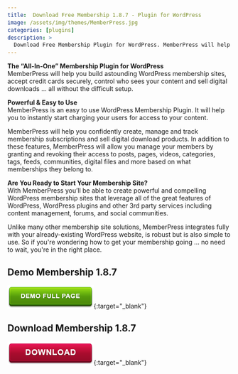 ```yaml
---
title:  Download Free Membership 1.8.7 - Plugin for WordPress
image: /assets/img/themes/MemberPress.jpg
categories: [plugins]
description: >
  Download Free Membership Plugin for WordPress. MemberPress will help you build astounding WordPress membership sites, accept credit cards securely, ...
---
```


**The “All-In-One” Membership Plugin for WordPress**  
MemberPress will help you build astounding WordPress membership sites, accept credit cards securely, control who sees your content and sell digital downloads
... all without the difficult setup.  

**Powerful & Easy to Use**    
MemberPress is an easy to use WordPress Membership Plugin. It will help you to instantly start charging your users for access to your content.  

MemberPress will help you confidently create, manage and track membership subscriptions and sell digital download products. In addition to these features, MemberPress will allow you manage your members by granting and revoking their access to posts, pages, videos, categories, tags, feeds, communities, digital files and more based on what memberships they belong to.  

**Are You Ready to Start Your Membership Site?**  
With MemberPress you’ll be able to create powerful and compelling WordPress membership sites that leverage all of the great features of WordPress, WordPress plugins and other 3rd party services including content management, forums, and social communities.  

Unlike many other membership site solutions, MemberPress integrates fully with your already-existing WordPress website, is robust but is also simple to use. So if you're wondering how to get your membership going … no need to wait, you're in the right place.  



## Demo Membership 1.8.7  
[![button](/assets/img/demo.png)](https://memberpress.com/){:target="_blank"}  

## Download Membership 1.8.7  
[![button](/assets/img/download.png)](http://gestyy.com/e05kjE){:target="_blank"}  
